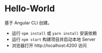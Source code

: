 # Hello-World

基于 Angular CLI 创建。

- 运行 `npm install` 或 `yarn install` 安装依赖
- 运行 `npm start` 构建项目并启动本地 Server
- 浏览器打开 http://localhost:4200 访问
